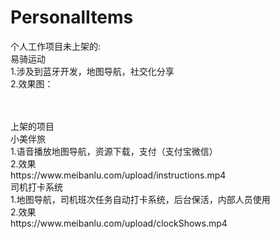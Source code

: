 # PersonalItems

个人工作项目未上架的:<br> 
易骑运动<br>
1.涉及到蓝牙开发，地图导航，社交化分享<br>
2.效果图：<br>


<br>
<br>上架的项目<br>
小美伴旅<br>
1.语音播放地图导航，资源下载，支付（支付宝微信）<br>
2.效果<br>
https://www.meibanlu.com/upload/instructions.mp4<br>
司机打卡系统<br>
1.地图导航，司机班次任务自动打卡系统，后台保活，内部人员使用<br>
2.效果<br>
https://www.meibanlu.com/upload/clockShows.mp4

